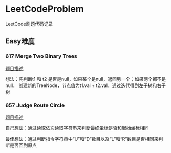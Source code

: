 # LeetCodeProblem
LeetCode刷题代码记录

## Easy难度
### 617 Merge Two Binary Trees
[题目描述](https://leetcode.com/problems/merge-two-binary-trees/description/)

想法：先判断t1 和 t2 是否是null，如果某个是null，返回另一个；如果两个都不是null，
创建新的TreeNode，节点值为t1.val + t2.val，通过迭代得到左子树和右子树

### 657 Judge Route Circle
[题目描述](https://leetcode.com/problems/judge-route-circle/description/)

自己想法：通过读取依次读取字符串来判断最终坐标是否和起始坐标相同

最佳想法：通过判断指令字符串中“U”和“D”数目以及“L”和“R”数目是否相同来判断是否回到原点
